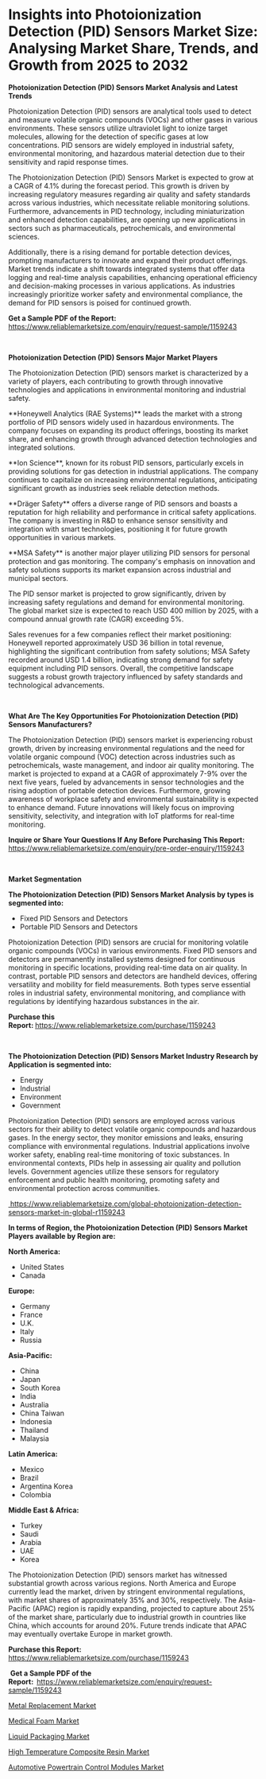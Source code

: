 <p><h1>Insights into Photoionization Detection (PID) Sensors Market Size: Analysing Market Share, Trends, and Growth from 2025 to 2032</h1></p><p><strong>Photoionization Detection (PID) Sensors Market Analysis and Latest Trends</strong></p>
<p><p>Photoionization Detection (PID) sensors are analytical tools used to detect and measure volatile organic compounds (VOCs) and other gases in various environments. These sensors utilize ultraviolet light to ionize target molecules, allowing for the detection of specific gases at low concentrations. PID sensors are widely employed in industrial safety, environmental monitoring, and hazardous material detection due to their sensitivity and rapid response times.</p><p>The Photoionization Detection (PID) Sensors Market is expected to grow at a CAGR of 4.1% during the forecast period. This growth is driven by increasing regulatory measures regarding air quality and safety standards across various industries, which necessitate reliable monitoring solutions. Furthermore, advancements in PID technology, including miniaturization and enhanced detection capabilities, are opening up new applications in sectors such as pharmaceuticals, petrochemicals, and environmental sciences.</p><p>Additionally, there is a rising demand for portable detection devices, prompting manufacturers to innovate and expand their product offerings. Market trends indicate a shift towards integrated systems that offer data logging and real-time analysis capabilities, enhancing operational efficiency and decision-making processes in various applications. As industries increasingly prioritize worker safety and environmental compliance, the demand for PID sensors is poised for continued growth.</p></p>
<p><strong>Get a Sample PDF of the Report:&nbsp;</strong> <a href="https://www.reliablemarketsize.com/enquiry/request-sample/1159243?utm_campaign=2378&utm_medium=2&utm_source=Github&utm_content=ia&utm_term=12022025&utm_id=photoionization-detection-pid-sensors">https://www.reliablemarketsize.com/enquiry/request-sample/1159243</a></p>
<p>&nbsp;</p>
<p><strong>Photoionization Detection (PID) Sensors Major Market Players</strong></p>
<p><p>The Photoionization Detection (PID) sensors market is characterized by a variety of players, each contributing to growth through innovative technologies and applications in environmental monitoring and industrial safety.</p><p>**Honeywell Analytics (RAE Systems)** leads the market with a strong portfolio of PID sensors widely used in hazardous environments. The company focuses on expanding its product offerings, boosting its market share, and enhancing growth through advanced detection technologies and integrated solutions.</p><p>**Ion Science**, known for its robust PID sensors, particularly excels in providing solutions for gas detection in industrial applications. The company continues to capitalize on increasing environmental regulations, anticipating significant growth as industries seek reliable detection methods. </p><p>**Dräger Safety** offers a diverse range of PID sensors and boasts a reputation for high reliability and performance in critical safety applications. The company is investing in R&D to enhance sensor sensitivity and integration with smart technologies, positioning it for future growth opportunities in various markets.</p><p>**MSA Safety** is another major player utilizing PID sensors for personal protection and gas monitoring. The company's emphasis on innovation and safety solutions supports its market expansion across industrial and municipal sectors.</p><p>The PID sensor market is projected to grow significantly, driven by increasing safety regulations and demand for environmental monitoring. The global market size is expected to reach USD 400 million by 2025, with a compound annual growth rate (CAGR) exceeding 5%.</p><p>Sales revenues for a few companies reflect their market positioning: Honeywell reported approximately USD 36 billion in total revenue, highlighting the significant contribution from safety solutions; MSA Safety recorded around USD 1.4 billion, indicating strong demand for safety equipment including PID sensors. Overall, the competitive landscape suggests a robust growth trajectory influenced by safety standards and technological advancements.</p></p>
<p>&nbsp;</p>
<p><strong>What Are The Key Opportunities For Photoionization Detection (PID) Sensors Manufacturers?</strong></p>
<p><p>The Photoionization Detection (PID) sensors market is experiencing robust growth, driven by increasing environmental regulations and the need for volatile organic compound (VOC) detection across industries such as petrochemicals, waste management, and indoor air quality monitoring. The market is projected to expand at a CAGR of approximately 7-9% over the next five years, fueled by advancements in sensor technologies and the rising adoption of portable detection devices. Furthermore, growing awareness of workplace safety and environmental sustainability is expected to enhance demand. Future innovations will likely focus on improving sensitivity, selectivity, and integration with IoT platforms for real-time monitoring.</p></p>
<p><strong>Inquire or Share Your Questions If Any Before Purchasing This Report:</strong> <a href="https://www.reliablemarketsize.com/enquiry/pre-order-enquiry/1159243?utm_campaign=2378&utm_medium=2&utm_source=Github&utm_content=ia&utm_term=12022025&utm_id=photoionization-detection-pid-sensors">https://www.reliablemarketsize.com/enquiry/pre-order-enquiry/1159243</a></p>
<p>&nbsp;</p>
<p><strong>Market Segmentation</strong></p>
<p><strong>The Photoionization Detection (PID) Sensors Market Analysis by types is segmented into:</strong></p>
<p><ul><li>Fixed PID Sensors and Detectors</li><li>Portable PID Sensors and Detectors</li></ul></p>
<p><p>Photoionization Detection (PID) sensors are crucial for monitoring volatile organic compounds (VOCs) in various environments. Fixed PID sensors and detectors are permanently installed systems designed for continuous monitoring in specific locations, providing real-time data on air quality. In contrast, portable PID sensors and detectors are handheld devices, offering versatility and mobility for field measurements. Both types serve essential roles in industrial safety, environmental monitoring, and compliance with regulations by identifying hazardous substances in the air.</p></p>
<p><strong>Purchase this Report:&nbsp;</strong><a href="https://www.reliablemarketsize.com/purchase/1159243?utm_campaign=2378&utm_medium=2&utm_source=Github&utm_content=ia&utm_term=12022025&utm_id=photoionization-detection-pid-sensors">https://www.reliablemarketsize.com/purchase/1159243</a></p>
<p>&nbsp;</p>
<p><strong>The Photoionization Detection (PID) Sensors Market Industry Research by Application is segmented into:</strong></p>
<p><ul><li>Energy</li><li>Industrial</li><li>Environment</li><li>Government</li></ul></p>
<p><p>Photoionization Detection (PID) sensors are employed across various sectors for their ability to detect volatile organic compounds and hazardous gases. In the energy sector, they monitor emissions and leaks, ensuring compliance with environmental regulations. Industrial applications involve worker safety, enabling real-time monitoring of toxic substances. In environmental contexts, PIDs help in assessing air quality and pollution levels. Government agencies utilize these sensors for regulatory enforcement and public health monitoring, promoting safety and environmental protection across communities.</p></p>
<p><a href="https://www.reliablemarketsize.com/global-photoionization-detection-sensors-market-in-global-r1159243?utm_campaign=2378&utm_medium=2&utm_source=Github&utm_content=ia&utm_term=12022025&utm_id=photoionization-detection-pid-sensors">&nbsp;https://www.reliablemarketsize.com/global-photoionization-detection-sensors-market-in-global-r1159243</a></p>
<p><strong>In terms of Region, the Photoionization Detection (PID) Sensors Market Players available by Region are:</strong></p>
<p>
    <p> <strong> North America: </strong>
        <ul>
            <li>United States</li>
            <li>Canada</li>
        </ul>
        </p> 
    <p> <strong> Europe: </strong>
        <ul>
            <li>Germany</li>
            <li>France</li>
            <li>U.K.</li>
            <li>Italy</li>
            <li>Russia</li>
        </ul>
        </p> 
    <p> <strong> Asia-Pacific: </strong>
        <ul>
            <li>China</li>
            <li>Japan</li>
            <li>South Korea</li>
            <li>India</li>
            <li>Australia</li>
            <li>China Taiwan</li>
            <li>Indonesia</li>
            <li>Thailand</li>
            <li>Malaysia</li>
        </ul>
        </p> 
    <p> <strong> Latin America: </strong>
        <ul>
            <li>Mexico</li>
            <li>Brazil</li>
            <li>Argentina Korea</li>
            <li>Colombia</li>
        </ul>
        </p> 
    <p> <strong> Middle East & Africa: </strong>
        <ul>
            <li>Turkey</li>
            <li>Saudi</li>
            <li>Arabia</li>
            <li>UAE</li>
            <li>Korea</li>
        </ul>
    </p>
    </p>
<p><p>The Photoionization Detection (PID) sensors market has witnessed substantial growth across various regions. North America and Europe currently lead the market, driven by stringent environmental regulations, with market shares of approximately 35% and 30%, respectively. The Asia-Pacific (APAC) region is rapidly expanding, projected to capture about 25% of the market share, particularly due to industrial growth in countries like China, which accounts for around 20%. Future trends indicate that APAC may eventually overtake Europe in market growth.</p></p>
<p><strong>Purchase this Report: </strong><a href="https://www.reliablemarketsize.com/purchase/1159243?utm_campaign=2378&utm_medium=2&utm_source=Github&utm_content=ia&utm_term=12022025&utm_id=photoionization-detection-pid-sensors">https://www.reliablemarketsize.com/purchase/1159243</a></p>
<p>&nbsp;<strong>Get a Sample PDF of the Report:&nbsp;&nbsp;</strong><a href="https://www.reliablemarketsize.com/enquiry/request-sample/1159243?utm_campaign=2378&utm_medium=2&utm_source=Github&utm_content=ia&utm_term=12022025&utm_id=photoionization-detection-pid-sensors">https://www.reliablemarketsize.com/enquiry/request-sample/1159243</a></p>
<p><strong></strong></p>
<p><p><a href="https://www.linkedin.com/pulse/comprehensive-overview-metal-replacement-market-share-size-growth-8bwie?utm_campaign=2378&utm_medium=2&utm_source=Github&utm_content=ia&utm_term=12022025&utm_id=photoionization-detection-pid-sensors">Metal Replacement Market</a></p><p><a href="https://www.linkedin.com/pulse/medical-foam-market-size-report-2025-2032-sales-revenue-trends-yksec?utm_campaign=2378&utm_medium=2&utm_source=Github&utm_content=ia&utm_term=12022025&utm_id=photoionization-detection-pid-sensors">Medical Foam Market</a></p><p><a href="https://www.linkedin.com/pulse/digital-transformation-liquid-packaging-industry-market-opportunities-qshqe?utm_campaign=2378&utm_medium=2&utm_source=Github&utm_content=ia&utm_term=12022025&utm_id=photoionization-detection-pid-sensors">Liquid Packaging Market</a></p><p><a href="https://www.linkedin.com/pulse/high-temperature-composite-resin-market-outlook-97-cagr-forecast-vhxtc?utm_campaign=2378&utm_medium=2&utm_source=Github&utm_content=ia&utm_term=12022025&utm_id=photoionization-detection-pid-sensors">High Temperature Composite Resin Market</a></p><p><a href="https://github.com/schwminh2001101/Market-Research-Report-List-1/blob/main/automotive-powertrain-control-modules-market.md?utm_campaign=2378&utm_medium=2&utm_source=Github&utm_content=ia&utm_term=12022025&utm_id=photoionization-detection-pid-sensors">Automotive Powertrain Control Modules Market</a></p></p>